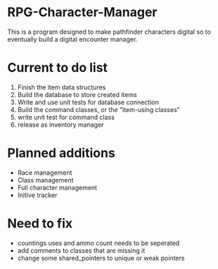 # RPG-Character-Manager
This is a program designed to make pathfinder characters digital so to eventually build a digital encounter manager.

# Current to do list
1. Finish the item data structures
2. Build the database to store created items
3. Write and use unit tests for database connection
4. Build the command classes, or the "item-using classes"
5. write unit test for command class
6. release as inventory manager

# Planned additions
* Race management
* Class management
* Full character management
* Initive tracker

# Need to fix
* countings uses and ammo count needs to be seperated
* add comments to classes that are missing it
* change some shared_pointers to unique or weak pointers

